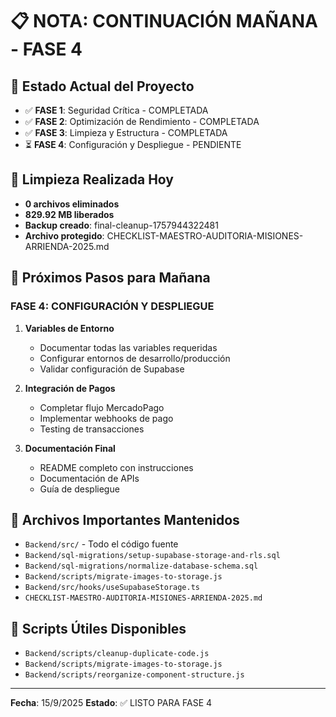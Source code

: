 # 📋 NOTA: CONTINUACIÓN MAÑANA - FASE 4

## 🎯 Estado Actual del Proyecto
- ✅ **FASE 1**: Seguridad Crítica - COMPLETADA
- ✅ **FASE 2**: Optimización de Rendimiento - COMPLETADA  
- ✅ **FASE 3**: Limpieza y Estructura - COMPLETADA
- ⏳ **FASE 4**: Configuración y Despliegue - PENDIENTE

## 🧹 Limpieza Realizada Hoy
- **0 archivos eliminados**
- **829.92 MB liberados**
- **Backup creado**: final-cleanup-1757944322481
- **Archivo protegido**: CHECKLIST-MAESTRO-AUDITORIA-MISIONES-ARRIENDA-2025.md

## 🚀 Próximos Pasos para Mañana

### FASE 4: CONFIGURACIÓN Y DESPLIEGUE
1. **Variables de Entorno**
   - Documentar todas las variables requeridas
   - Configurar entornos de desarrollo/producción
   - Validar configuración de Supabase

2. **Integración de Pagos**
   - Completar flujo MercadoPago
   - Implementar webhooks de pago
   - Testing de transacciones

3. **Documentación Final**
   - README completo con instrucciones
   - Documentación de APIs
   - Guía de despliegue

## 📁 Archivos Importantes Mantenidos
- `Backend/src/` - Todo el código fuente
- `Backend/sql-migrations/setup-supabase-storage-and-rls.sql`
- `Backend/sql-migrations/normalize-database-schema.sql`
- `Backend/scripts/migrate-images-to-storage.js`
- `Backend/src/hooks/useSupabaseStorage.ts`
- `CHECKLIST-MAESTRO-AUDITORIA-MISIONES-ARRIENDA-2025.md`

## 🔧 Scripts Útiles Disponibles
- `Backend/scripts/cleanup-duplicate-code.js`
- `Backend/scripts/migrate-images-to-storage.js`
- `Backend/scripts/reorganize-component-structure.js`

---
**Fecha**: 15/9/2025
**Estado**: ✅ LISTO PARA FASE 4
